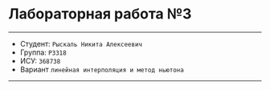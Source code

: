 # Лабораторная работа №3

---

* Студент: `Рыскаль Никита Алексеевич`
* Группа: `P3318`
* ИСУ: `368738`
* Вариант `линейная интерполяция и метод ньютона`
---
